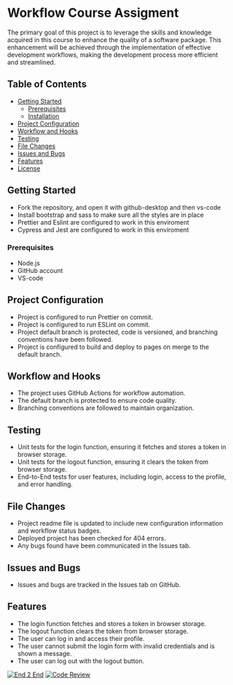 # Workflow Course Assigment

The primary goal of this project is to leverage the skills and knowledge acquired in this course to enhance the quality of a software package. This enhancement will be achieved through the implementation of effective development workflows, making the development process more efficient and streamlined.

## Table of Contents

- [Getting Started](#getting-started)
  - [Prerequisites](#prerequisites)
  - [Installation](#installation)
- [Project Configuration](#project-configuration)
- [Workflow and Hooks](#workflow-and-hooks)
- [Testing](#testing)
- [File Changes](#file-changes)
- [Issues and Bugs](#issues-and-bugs)
- [Features](#features)
- [License](#license)

## Getting Started

- Fork the repository, and open it with github-desktop and then vs-code
- Install bootstrap and sass to make sure all the styles are in place
- Prettier and Eslint are configured to work in this enviroment
- Cypress and Jest are configured to work in this enviroment

### Prerequisites
- Node.js
- GitHub account
- VS-code

## Project Configuration

- Project is configured to run Prettier on commit.
- Project is configured to run ESLint on commit.
- Project default branch is protected, code is versioned, and branching conventions have been followed.
- Project is configured to build and deploy to pages on merge to the default branch.

## Workflow and Hooks

- The project uses GitHub Actions for workflow automation.
- The default branch is protected to ensure code quality.
- Branching conventions are followed to maintain organization.

## Testing

- Unit tests for the login function, ensuring it fetches and stores a token in browser storage.
- Unit tests for the logout function, ensuring it clears the token from browser storage.
- End-to-End tests for user features, including login, access to the profile, and error handling.

## File Changes


- Project readme file is updated to include new configuration information and workflow status badges.
- Deployed project has been checked for 404 errors.
- Any bugs found have been communicated in the Issues tab.

## Issues and Bugs

- Issues and bugs are tracked in the Issues tab on GitHub.

## Features

- The login function fetches and stores a token in browser storage.
- The logout function clears the token from browser storage.
- The user can log in and access their profile.
- The user cannot submit the login form with invalid credentials and is shown a message.
- The user can log out with the logout button.


[![End 2 End](https://github.com/Ninuskaninus/workflow-CA/actions/workflows/gpt.yml/badge.svg)](https://github.com/Ninuskaninus/workflow-CA/actions/workflows/gpt.yml)
[![Code Review](https://github.com/Ninuskaninus/workflow-CA/actions/workflows/gpt.yml/badge.svg)](https://github.com/Ninuskaninus/workflow-CA/actions/workflows/gpt.yml)
